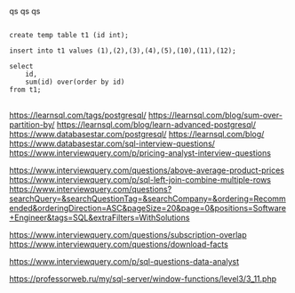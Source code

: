 qs	qs	qs
<pre>
<code>
create temp table t1 (id int);

insert into t1 values (1),(2),(3),(4),(5),(10),(11),(12);

select 
	id, 
	sum(id) over(order by id) 
from t1; 
</code>
</pre>


https://learnsql.com/tags/postgresql/
https://learnsql.com/blog/sum-over-partition-by/
https://learnsql.com/blog/learn-advanced-postgresql/
https://www.databasestar.com/postgresql/
https://learnsql.com/blog/
https://www.databasestar.com/sql-interview-questions/
https://www.interviewquery.com/p/pricing-analyst-interview-questions

https://www.interviewquery.com/questions/above-average-product-prices
https://www.interviewquery.com/p/sql-left-join-combine-multiple-rows
https://www.interviewquery.com/questions?searchQuery=&searchQuestionTag=&searchCompany=&ordering=Recommended&orderingDirection=ASC&pageSize=20&page=0&positions=Software+Engineer&tags=SQL&extraFilters=WithSolutions

https://www.interviewquery.com/questions/subscription-overlap
https://www.interviewquery.com/questions/download-facts

https://www.interviewquery.com/p/sql-questions-data-analyst


https://professorweb.ru/my/sql-server/window-functions/level3/3_11.php








